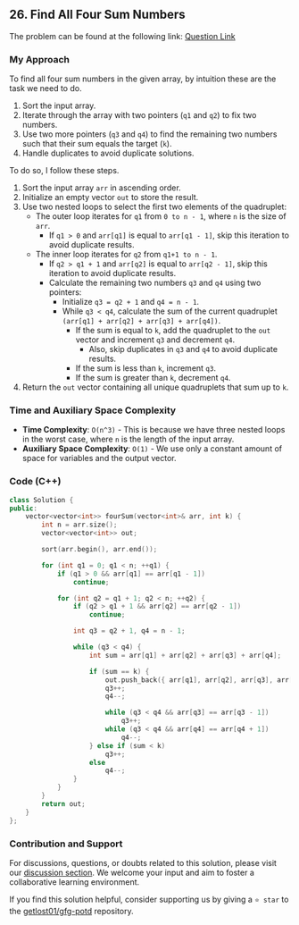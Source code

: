 ## 26. Find All Four Sum Numbers

The problem can be found at the following link: [Question Link](https://practice.geeksforgeeks.org/problems/find-all-four-sum-numbers1732/1)

### My Approach

To find all four sum numbers in the given array, by intuition these are the task we need to do.

1. Sort the input array.
2. Iterate through the array with two pointers (`q1` and `q2`) to fix two numbers.
3. Use two more pointers (`q3` and `q4`) to find the remaining two numbers such that their sum equals the target (`k`).
4. Handle duplicates to avoid duplicate solutions.

To do so, I follow these steps.

1. Sort the input array `arr` in ascending order.
2. Initialize an empty vector `out` to store the result.
3. Use two nested loops to select the first two elements of the quadruplet:
    - The outer loop iterates for `q1` from `0 to n - 1`, where `n` is the size of `arr`.
        - If `q1 > 0` and `arr[q1]` is equal to `arr[q1 - 1]`, skip this iteration to avoid duplicate results.
    - The inner loop iterates for `q2` from `q1+1 to n - 1`.
        - If `q2 > q1 + 1` and `arr[q2]` is equal to `arr[q2 - 1]`, skip this iteration to avoid duplicate results.
        - Calculate the remaining two numbers `q3` and `q4` using two pointers:
            - Initialize `q3 = q2 + 1` and `q4 = n - 1`.
            - While `q3 < q4`, calculate the sum of the current quadruplet `(arr[q1] + arr[q2] + arr[q3] + arr[q4])`.
                - If the sum is equal to `k`, add the quadruplet to the `out` vector and increment `q3` and decrement `q4`.
                    - Also, skip duplicates in `q3` and `q4` to avoid duplicate results.
                - If the sum is less than `k`, increment `q3`.
                - If the sum is greater than `k`, decrement `q4`.
4. Return the `out` vector containing all unique quadruplets that sum up to `k`.

### Time and Auxiliary Space Complexity

- **Time Complexity**: `O(n^3)` - This is because we have three nested loops in the worst case, where `n` is the length of the input array.
- **Auxiliary Space Complexity**: `O(1)` - We use only a constant amount of space for variables and the output vector.

### Code (C++)

```cpp
class Solution {
public:
    vector<vector<int>> fourSum(vector<int>& arr, int k) {
        int n = arr.size();
        vector<vector<int>> out;

        sort(arr.begin(), arr.end());

        for (int q1 = 0; q1 < n; ++q1) {
            if (q1 > 0 && arr[q1] == arr[q1 - 1])
                continue;

            for (int q2 = q1 + 1; q2 < n; ++q2) {
                if (q2 > q1 + 1 && arr[q2] == arr[q2 - 1])
                    continue;

                int q3 = q2 + 1, q4 = n - 1;

                while (q3 < q4) {
                    int sum = arr[q1] + arr[q2] + arr[q3] + arr[q4];

                    if (sum == k) {
                        out.push_back({ arr[q1], arr[q2], arr[q3], arr[q4] });
                        q3++;
                        q4--;

                        while (q3 < q4 && arr[q3] == arr[q3 - 1])
                            q3++;
                        while (q3 < q4 && arr[q4] == arr[q4 + 1])
                            q4--;
                    } else if (sum < k)
                        q3++;
                    else
                        q4--;
                }
            }
        }
        return out;
    }
};
```

### Contribution and Support

For discussions, questions, or doubts related to this solution, please visit our [discussion section](https://github.com/getlost01/gfg-potd/discussions). We welcome your input and aim to foster a collaborative learning environment.

If you find this solution helpful, consider supporting us by giving a `⭐ star` to the [getlost01/gfg-potd](https://github.com/getlost01/gfg-potd) repository.